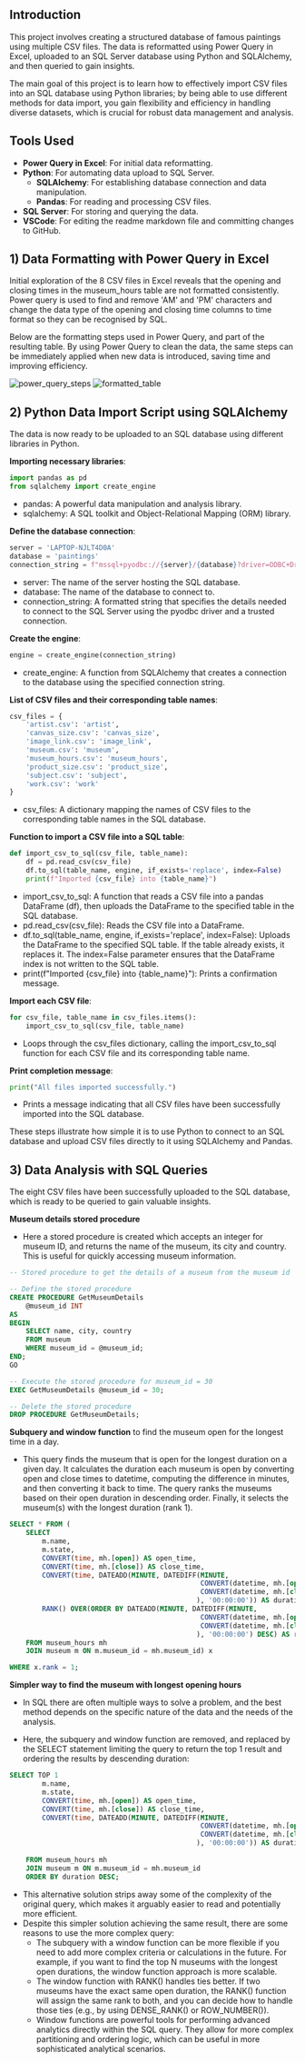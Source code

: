 ## Introduction
This project involves creating a structured database of famous paintings using multiple CSV files. The data is reformatted using Power Query in Excel, uploaded to an SQL Server database using Python and SQLAlchemy, and then queried to gain insights.

The main goal of this project is to learn how to effectively import CSV files into an SQL database using Python libraries; by being able to use different methods for data import, you gain flexibility and efficiency in handling diverse datasets, which is crucial for robust data management and analysis.

## Tools Used
- **Power Query in Excel**: For initial data reformatting.
- **Python**: For automating data upload to SQL Server.
    - **SQLAlchemy**: For establishing database connection and data manipulation.
    - **Pandas**: For reading and processing CSV files.
- **SQL Server**: For storing and querying the data.
- **VSCode**: For editing the readme markdown file and committing changes to GitHub.

## 1) Data Formatting with Power Query in Excel
Initial exploration of the 8 CSV files in Excel reveals that the opening and closing times in the museum_hours table are not formatted consistently. Power query is used to find and remove 'AM' and 'PM' characters and change the data type of the opening and closing time columns to time format so they can be recognised by SQL.

Below are the formatting steps used in Power Query, and part of the resulting table. By using Power Query to clean the data, the same steps can be immediately applied when new data is introduced, saving time and improving efficiency.

![power_query_steps](power_query_steps.png)
![formatted_table](formatted_table.png)

## 2) Python Data Import Script using SQLAlchemy
The data is now ready to be uploaded to an SQL database using different libraries in Python.

**Importing necessary libraries**:
```python
import pandas as pd
from sqlalchemy import create_engine
```
- pandas: A powerful data manipulation and analysis library.
- sqlalchemy: A SQL toolkit and Object-Relational Mapping (ORM) library.

**Define the database connection**:
```python
server = 'LAPTOP-NJLT4D0A'
database = 'paintings'
connection_string = f"mssql+pyodbc://{server}/{database}?driver=ODBC+Driver+17+for+SQL+Server&trusted_connection=yes"
```
- server: The name of the server hosting the SQL database.
- database: The name of the database to connect to.
- connection_string: A formatted string that specifies the details needed to connect to the SQL Server using the pyodbc driver and a trusted connection.

**Create the engine**:
```python
engine = create_engine(connection_string)
```
- create_engine: A function from SQLAlchemy that creates a connection to the database using the specified connection string.

**List of CSV files and their corresponding table names**:
```python
csv_files = {
    'artist.csv': 'artist',
    'canvas_size.csv': 'canvas_size',
    'image_link.csv': 'image_link',
    'museum.csv': 'museum',
    'museum_hours.csv': 'museum_hours',
    'product_size.csv': 'product_size',
    'subject.csv': 'subject',
    'work.csv': 'work'
}
```
- csv_files: A dictionary mapping the names of CSV files to the corresponding table names in the SQL database.

**Function to import a CSV file into a SQL table**:
```python
def import_csv_to_sql(csv_file, table_name):
    df = pd.read_csv(csv_file)
    df.to_sql(table_name, engine, if_exists='replace', index=False)
    print(f"Imported {csv_file} into {table_name}")
```
- import_csv_to_sql: A function that reads a CSV file into a pandas DataFrame (df), then uploads the DataFrame to the specified table in the SQL database.
- pd.read_csv(csv_file): Reads the CSV file into a DataFrame.
- df.to_sql(table_name, engine, if_exists='replace', index=False): Uploads the DataFrame to the specified SQL table. If the table already exists, it replaces it. The index=False parameter ensures that the DataFrame index is not written to the SQL table.
- print(f"Imported {csv_file} into {table_name}"): Prints a confirmation message.

**Import each CSV file**:
```python
for csv_file, table_name in csv_files.items():
    import_csv_to_sql(csv_file, table_name)
```
- Loops through the csv_files dictionary, calling the import_csv_to_sql function for each CSV file and its corresponding table name.

**Print completion message**:
```python
print("All files imported successfully.")
```
- Prints a message indicating that all CSV files have been successfully imported into the SQL database.


These steps illustrate how simple it is to use Python to connect to an SQL database and upload CSV files directly to it using SQLAlchemy and Pandas. 

## 3) Data Analysis with SQL Queries
The eight CSV files have been successfully uploaded to the SQL database, which is ready to be queried to gain valuable insights.

**Museum details stored procedure**
- Here a stored procedure is created which accepts an integer for museum ID, and returns the name of the museum, its city and country. This is useful for quickly accessing museum information.
```sql
-- Stored procedure to get the details of a museum from the museum id

-- Define the stored procedure
CREATE PROCEDURE GetMuseumDetails
    @museum_id INT
AS
BEGIN
    SELECT name, city, country
    FROM museum
    WHERE museum_id = @museum_id;
END;
GO

-- Execute the stored procedure for museum_id = 30
EXEC GetMuseumDetails @museum_id = 30;

-- Delete the stored procedure
DROP PROCEDURE GetMuseumDetails;
```

**Subquery and window function** to find the museum open for the longest time in a day.
- This query finds the museum that is open for the longest duration on a given day. It calculates the duration each museum is open by converting open and close times to datetime, computing the difference in minutes, and then converting it back to time. The query ranks the museums based on their open duration in descending order. Finally, it selects the museum(s) with the longest duration (rank 1).

```sql
SELECT * FROM (
    SELECT 
        m.name,
        m.state,
        CONVERT(time, mh.[open]) AS open_time,
        CONVERT(time, mh.[close]) AS close_time,
        CONVERT(time, DATEADD(MINUTE, DATEDIFF(MINUTE, 
                                               CONVERT(datetime, mh.[open], 100), 
                                               CONVERT(datetime, mh.[close], 100)
                                              ), '00:00:00')) AS duration,
        RANK() OVER(ORDER BY DATEADD(MINUTE, DATEDIFF(MINUTE, 
                                               CONVERT(datetime, mh.[open], 100), 
                                               CONVERT(datetime, mh.[close], 100)
                                              ), '00:00:00') DESC) AS rank
    FROM museum_hours mh
    JOIN museum m ON m.museum_id = mh.museum_id) x

WHERE x.rank = 1;
```

**Simpler way to find the museum with longest opening hours**

- In SQL there are often multiple ways to solve a problem, and the best method depends on the specific nature of the data and the needs of the analysis.

- Here, the subquery and window function are removed, and replaced by the SELECT statement limiting the query to return the top 1 result and ordering the results by descending duration:

```SQL
SELECT TOP 1 
        m.name,
        m.state,
        CONVERT(time, mh.[open]) AS open_time,
        CONVERT(time, mh.[close]) AS close_time,
        CONVERT(time, DATEADD(MINUTE, DATEDIFF(MINUTE, 
                                               CONVERT(datetime, mh.[open], 100), 
                                               CONVERT(datetime, mh.[close], 100)
                                              ), '00:00:00')) AS duration
        
    FROM museum_hours mh
    JOIN museum m ON m.museum_id = mh.museum_id
	ORDER BY duration DESC;
```
- This alternative solution strips away some of the complexity of the original query, which makes it arguably easier to read and potentially more efficient. 
- Despite this simpler solution achieving the same result, there are some reasons to use the more complex query:
    - The subquery with a window function can be more flexible if you need to add more complex criteria or calculations in the future. For example, if you want to find the top N museums with the longest open durations, the window function approach is more scalable.
    - The window function with RANK() handles ties better. If two museums have the exact same open duration, the RANK() function will assign the same rank to both, and you can decide how to handle those ties (e.g., by using DENSE_RANK() or ROW_NUMBER()).
    - Window functions are powerful tools for performing advanced analytics directly within the SQL query. They allow for more complex partitioning and ordering logic, which can be useful in more sophisticated analytical scenarios.

